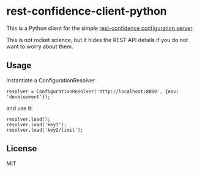 rest-confidence-client-python
=============================

This is a Python client for the simple [rest-confidence configuration server](https://github.com/palmerabollo/rest-confidence).

This is not rocket science, but it hides the REST API details if you do not want to worry about them.

Usage
-----

Instantiate a ConfigurationResolver

```
resolver = ConfigurationResolver('http://localhost:8000', {env: 'development'});
```

and use it:

```
resolver.load();
resolver.load('key1');
resolver.load('key2/limit');
```

License
-------

MIT
